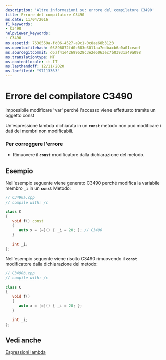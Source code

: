 ```yaml
---
description: 'Altre informazioni su: errore del compilatore C3490'
title: Errore del compilatore C3490
ms.date: 11/04/2016
f1_keywords:
- C3490
helpviewer_keywords:
- C3490
ms.assetid: 7638559a-fd06-4527-a9c1-0c8ae68b3123
ms.openlocfilehash: 03896872fd0c683e3011aa7edbacb6a0a01ceaef
ms.sourcegitcommit: d6af41e42699628c3e2e6063ec7b03931a49a098
ms.translationtype: MT
ms.contentlocale: it-IT
ms.lasthandoff: 12/11/2020
ms.locfileid: "97113363"
---
```

# <a name="compiler-error-c3490"></a>Errore del compilatore C3490

impossibile modificare 'var' perché l'accesso viene effettuato tramite un oggetto const

Un'espressione lambda dichiarata in un **`const`** metodo non può modificare i dati dei membri non modificabili.

### <a name="to-correct-this-error"></a>Per correggere l'errore

- Rimuovere il **`const`** modificatore dalla dichiarazione del metodo.

## <a name="examples"></a>Esempio

Nell'esempio seguente viene generato C3490 perché modifica la variabile membro `_i` in un **`const`** Metodo:

```cpp
// C3490a.cpp
// compile with: /c

class C
{
   void f() const
   {
      auto x = [=]() { _i = 20; }; // C3490
   }

   int _i;
};
```

Nell'esempio seguente viene risolto C3490 rimuovendo il **`const`** modificatore dalla dichiarazione del metodo:

```cpp
// C3490b.cpp
// compile with: /c

class C
{
   void f()
   {
      auto x = [=]() { _i = 20; };
   }

   int _i;
};
```

## <a name="see-also"></a>Vedi anche

[Espressioni lambda](../../cpp/lambda-expressions-in-cpp.md)
